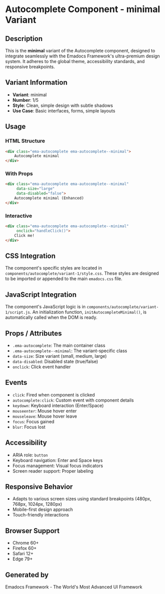 # Autocomplete Component - minimal Variant

## Description
This is the **minimal** variant of the Autocomplete component, designed to integrate seamlessly with the Emadocs Framework's ultra-premium design system. It adheres to the global theme, accessibility standards, and responsive breakpoints.

## Variant Information
- **Variant**: minimal
- **Number**: 1/5
- **Style**: Clean, simple design with subtle shadows
- **Use Case**: Basic interfaces, forms, simple layouts

## Usage

### HTML Structure
```html
<div class="ema-autocomplete ema-autocomplete--minimal">
    Autocomplete minimal
</div>
```

### With Props
```html
<div class="ema-autocomplete ema-autocomplete--minimal" 
     data-size="large" 
     data-disabled="false">
    Autocomplete minimal (Enhanced)
</div>
```

### Interactive
```html
<div class="ema-autocomplete ema-autocomplete--minimal" 
     onclick="handleClick()">
    Click me!
</div>
```

## CSS Integration
The component's specific styles are located in `components/autocomplete/variant-1/style.css`. These styles are designed to be imported or appended to the main `emadocs.css` file.

## JavaScript Integration
The component's JavaScript logic is in `components/autocomplete/variant-1/script.js`. An initialization function, `initAutocompleteMinimal()`, is automatically called when the DOM is ready.

## Props / Attributes
- `.ema-autocomplete`: The main container class
- `.ema-autocomplete--minimal`: The variant-specific class
- `data-size`: Size variant (small, medium, large)
- `data-disabled`: Disabled state (true/false)
- `onclick`: Click event handler

## Events
- `click`: Fired when component is clicked
- `autocomplete:click`: Custom event with component details
- `keydown`: Keyboard interaction (Enter/Space)
- `mouseenter`: Mouse hover enter
- `mouseleave`: Mouse hover leave
- `focus`: Focus gained
- `blur`: Focus lost

## Accessibility
- ARIA role: `button`
- Keyboard navigation: Enter and Space keys
- Focus management: Visual focus indicators
- Screen reader support: Proper labeling

## Responsive Behavior
- Adapts to various screen sizes using standard breakpoints (480px, 768px, 1024px, 1280px)
- Mobile-first design approach
- Touch-friendly interactions

## Browser Support
- Chrome 60+
- Firefox 60+
- Safari 12+
- Edge 79+

## Generated by
Emadocs Framework - The World's Most Advanced UI Framework
